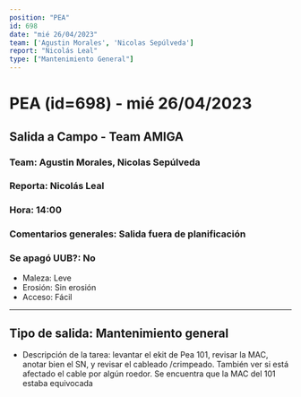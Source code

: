 ```yaml
---
position: "PEA"
id: 698
date: "mié 26/04/2023"
team: ['Agustin Morales', 'Nicolas Sepúlveda']
report: "Nicolás Leal"
type: ["Mantenimiento General"]
---
```


# PEA (id=698) - mié 26/04/2023
## Salida a Campo - Team AMIGA
### Team: Agustin Morales, Nicolas Sepúlveda
### Reporta: Nicolás Leal
### Hora: 14:00
### Comentarios generales: Salida fuera de planificación
### Se apagó UUB?: No 
- Maleza: Leve
- Erosión: Sin erosión
- Acceso: Fácil
---------
## Tipo de salida: Mantenimiento general
   - Descripción de la tarea: levantar el ekit de Pea 101, revisar la MAC, anotar bien el SN, y revisar el cableado /crimpeado. También ver si está afectado el cable por algún roedor.
Se encuentra que la MAC del 101 estaba equivocada
